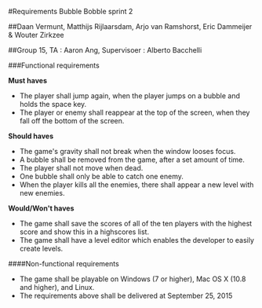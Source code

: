 #Requirements Bubble Bobble sprint 2

##Daan Vermunt, Matthijs Rijlaarsdam, Arjo van Ramshorst, Eric Dammeijer & Wouter Zirkzee

##Group 15, TA : Aaron Ang, Supervisoer : Alberto Bacchelli



###Functional requirements

**Must haves**
- The player shall jump again, when the player jumps on a bubble and holds the space key.
- The player or enemy shall reappear at the top of the screen, when they fall off the bottom of the screen.

**Should haves**
- The game's gravity shall not break when the window looses focus.
- A bubble shall be removed from the game, after a set amount of time.
- The player shall not move when dead.
- One bubble shall only be able to catch one enemy.
- When the player kills all the enemies, there shall appear a new level with new enemies.

**Would/Won't haves**
- The game shall save the scores of all of the ten players with the highest score and show this in a highscores list.
- The game shall have a level editor which enables the developer to easily create levels.

####Non-functional requirements
- The game shall be playable on Windows (7 or higher), Mac OS X (10.8 and higher), and Linux.
- The requirements above shall be delivered at September 25, 2015
